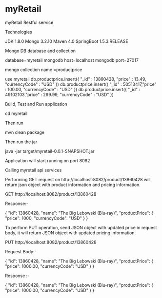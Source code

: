 # myRetail
myRetail Restful service

Technologies

JDK 1.8.0
Mongo 3.2.10
Maven 4.0
SpringBoot 1.5.3.RELEASE

Mongo DB database and collection

database=myretail
mongodb host=localhost
mongodb port=27017

mongo collection name =productprice

use myretail
db.productprice.insert({ "_id" : 13860428, "price" : 13.49, "currencyCode" : "USD" })
db.productprice.insert({ "_id" : 50513417,"price" : 100.00, "currencyCode" : "USD" })
db.productprice.insert({ "_id" : 49102103,"price" : 299.99, "currencyCode" : "USD" })


Build, Test and Run application 


cd myretail

Then run 

mvn clean package

Then run the jar

java -jar target/myretail-0.0.1-SNAPSHOT.jar

Application will start running on port 8082


Calling myretail api services

Performing GET request on http://localhost:8082/product/13860428 will return json object with product information and pricing information.

GET http://localhost:8082/product/13860428

Response:-

{
  "id": 13860428,
  "name": "The Big Lebowski (Blu-ray)",
  "productPrice": {
    "price": 1000,
    "currencyCode": "USD"
  }
}


To perform PUT operation, send JSON object with updated price in request body, it will return JSON object with updated pricing information.

PUT http://localhost:8082/product/13860428

Request Body:-

{
  "id": 13860428,
  "name": "The Big Lebowski (Blu-ray)",
  "productPrice": {
    "price": 1000.00,
    "currencyCode": "USD"
  }
}


Response :-

{
  "id": 13860428,
  "name": "The Big Lebowski (Blu-ray)",
  "productPrice": {
    "price": 1000.00,
    "currencyCode": "USD"
  }
}





